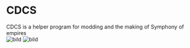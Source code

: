 # CDCS
CDCS is a helper program for modding and the making of Symphony of empires  
![bild](https://user-images.githubusercontent.com/32799244/128078269-b673bf1b-2aa4-44fc-958f-b8edd1abeb0b.png)
![bild](https://user-images.githubusercontent.com/32799244/128080603-ebdac62d-dbbe-4647-ae17-0b3540030df4.png)
